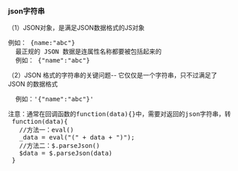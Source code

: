 ### json字符串
（1）JSON对象，是满足JSON数据格式的JS对象
<pre>
例如： {name:"abc"}
  最正规的 JSON 数据是连属性名称都要被包括起来的
  例如： {"name":"abc"}
</pre>
（2）JSON 格式的字符串的关键问题-- 它仅仅是一个字符串，只不过满足了 JSON 的数据格式 
<pre>
  例如：'{"name":"abc"}'
</pre>
<pre>
注意：通常在回调函数的function(data){}中，需要对返回的json字符串，转为json对象
 function(data){
   //方法一：eval()
   _data = eval("(" + data + ")");
   //方法二：$.parseJson()
   $data = $.parseJson(data)
 }
</pre>